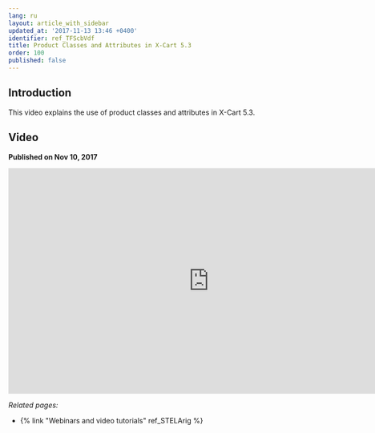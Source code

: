 ```yaml
---
lang: ru
layout: article_with_sidebar
updated_at: '2017-11-13 13:46 +0400'
identifier: ref_TFScbVdf
title: Product Classes and Attributes in X-Cart 5.3
order: 100
published: false
---
```

## Introduction

This video explains the use of product classes and attributes in X-Cart 5.3.

## Video
**Published on Nov 10, 2017**
<iframe class="youtube-player" type="text/html" style="width: 800px; height: 450px" src="http://www.youtube.com/embed/WjvaZ9ExGmE" frameborder="0"></iframe>

_Related pages:_

*   {% link "Webinars and video tutorials" ref_STELArig %}